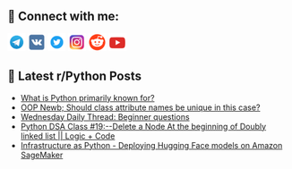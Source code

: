 ## 🔎 Connect with me:
[<img src="https://github.com/bullbesh/bullbesh/blob/main/images/Telegram.png" width="32" height="32" />](https://t.me/bullbesh)
[<img src="https://github.com/bullbesh/bullbesh/blob/main/images/VK.png" width="32" height="32" />](https://vk.com/bullbesh)
[<img src="https://github.com/bullbesh/bullbesh/blob/main/images/Twitter.png" width="32" height="32" />](https://twitter.com/bullbesh1)
[<img src="https://github.com/bullbesh/bullbesh/blob/main/images/Instagram.png" width="32" height="32" />](https://www.instagram.com/bullbesh)
[<img src="https://github.com/bullbesh/bullbesh/blob/main/images/Reddit.png" width="32" height="32" />](https://www.reddit.com/user/bullbesh)
[<img src="https://github.com/bullbesh/bullbesh/blob/main/images/YouTube.png" width="32" height="32" />](https://www.youtube.com/channel/UCtfjRs6uzgq5mfm8S06WTcg)

## 📕 Latest r/Python Posts
<!-- BLOG-POST-LIST:START -->
- [What is Python primarily known for?](https://www.reddit.com/r/Python/comments/16ndhb6/what_is_python_primarily_known_for/)
- [OOP Newb; Should class attribute names be unique in this case?](https://www.reddit.com/r/Python/comments/16n6qud/oop_newb_should_class_attribute_names_be_unique/)
- [Wednesday Daily Thread: Beginner questions](https://www.reddit.com/r/Python/comments/16n6ghu/wednesday_daily_thread_beginner_questions/)
- [Python DSA Class #19:--Delete a Node At the beginning of Doubly linked list || Logic + Code](https://www.reddit.com/r/Python/comments/16n69kq/python_dsa_class_19delete_a_node_at_the_beginning/)
- [Infrastructure as Python - Deploying Hugging Face models on Amazon SageMaker](https://www.reddit.com/r/Python/comments/16n4fku/infrastructure_as_python_deploying_hugging_face/)
<!-- BLOG-POST-LIST:END -->
